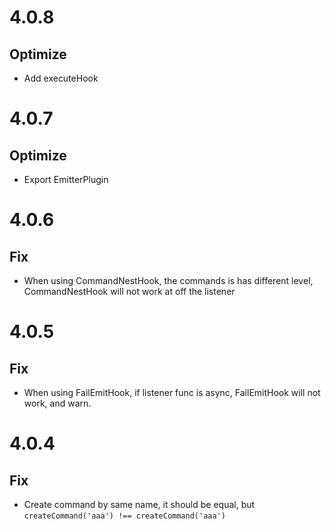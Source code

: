 # 4.0.8

## Optimize
- Add executeHook

# 4.0.7

## Optimize
- Export EmitterPlugin

# 4.0.6

## Fix
- When using CommandNestHook, the commands is has different level, CommandNestHook will not work at off the listener


# 4.0.5

## Fix
- When using FailEmitHook, if listener func is async, FailEmitHook will not work, and warn.


# 4.0.4

## Fix
- Create command by same name, it should be equal, but `createCommand('aaa') !== createCommand('aaa')`
